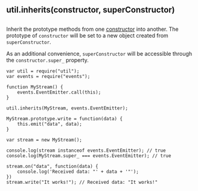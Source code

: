 ## util.inherits(constructor, superConstructor)

## 

Inherit the prototype methods from one
[constructor][0]
into another. The prototype of `constructor` will be set to a new
object created from `superConstructor`.

As an additional convenience, `superConstructor` will be accessible
through the `constructor.super_` property.

    var util = require("util");
    var events = require("events");
    
    function MyStream() {
        events.EventEmitter.call(this);
    }
    
    util.inherits(MyStream, events.EventEmitter);
    
    MyStream.prototype.write = function(data) {
        this.emit("data", data);
    }
    
    var stream = new MyStream();
    
    console.log(stream instanceof events.EventEmitter); // true
    console.log(MyStream.super_ === events.EventEmitter); // true
    
    stream.on("data", function(data) {
        console.log('Received data: "' + data + '"');
    })
    stream.write("It works!"); // Received data: "It works!"



[0]: https://developer.mozilla.org/en/JavaScript/Reference/Global_Objects/Object/constructor